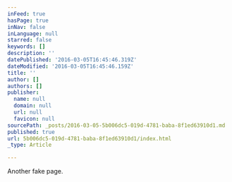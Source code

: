 ```yaml
---
inFeed: true
hasPage: true
inNav: false
inLanguage: null
starred: false
keywords: []
description: ''
datePublished: '2016-03-05T16:45:46.319Z'
dateModified: '2016-03-05T16:45:46.159Z'
title: ''
author: []
authors: []
publisher:
  name: null
  domain: null
  url: null
  favicon: null
sourcePath: _posts/2016-03-05-5b006dc5-019d-4781-baba-8f1ed63910d1.md
published: true
url: 5b006dc5-019d-4781-baba-8f1ed63910d1/index.html
_type: Article

---
```

Another fake page.